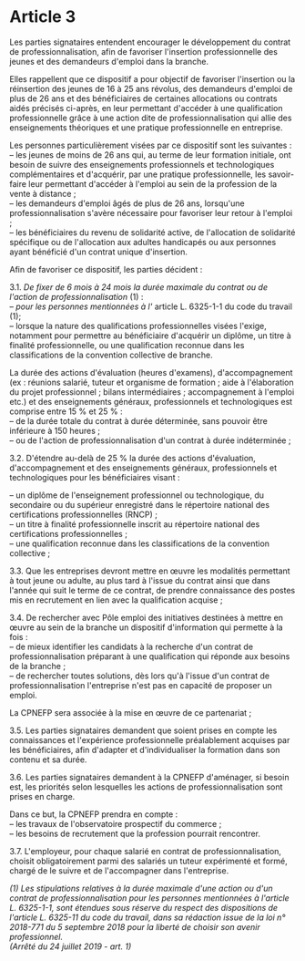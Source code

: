 # Article 3

Les parties signataires entendent encourager le développement du contrat de professionnalisation, afin de favoriser l'insertion professionnelle des jeunes et des demandeurs d'emploi dans la branche.

Elles rappellent que ce dispositif a pour objectif de favoriser l'insertion ou la réinsertion des jeunes de 16 à 25 ans révolus, des demandeurs d'emploi de plus de 26 ans et des bénéficiaires de certaines allocations ou contrats aidés précisés ci-après, en leur permettant d'accéder à une qualification professionnelle grâce à une action dite de professionnalisation qui allie des enseignements théoriques et une pratique professionnelle en entreprise.

Les personnes particulièrement visées par ce dispositif sont les suivantes :  
 – les jeunes de moins de 26 ans qui, au terme de leur formation initiale, ont besoin de suivre des enseignements professionnels et technologiques complémentaires et d'acquérir, par une pratique professionnelle, les savoir-faire leur permettant d'accéder à l'emploi au sein de la profession de la vente à distance ;  
 – les demandeurs d'emploi âgés de plus de 26 ans, lorsqu'une professionnalisation s'avère nécessaire pour favoriser leur retour à l'emploi ;  
 – les bénéficiaires du revenu de solidarité active, de l'allocation de solidarité spécifique ou de l'allocation aux adultes handicapés ou aux personnes ayant bénéficié d'un contrat unique d'insertion.

Afin de favoriser ce dispositif, les parties décident :

3.1. *De fixer de 6 mois à 24 mois la durée maximale du contrat ou de l'action de professionnalisation* (1) :  
 – *pour les personnes mentionnées à l'* article L. 6325-1-1 du code du travail (1);  
 – lorsque la nature des qualifications professionnelles visées l'exige, notamment pour permettre au bénéficiaire d'acquérir un diplôme, un titre à finalité professionnelle, ou une qualification reconnue dans les classifications de la convention collective de branche.

La durée des actions d'évaluation (heures d'examens), d'accompagnement (ex : réunions salarié, tuteur et organisme de formation ; aide à l'élaboration du projet professionnel ; bilans intermédiaires ; accompagnement à l'emploi etc.) et des enseignements généraux, professionnels et technologiques est comprise entre 15 % et 25 % :  
 – de la durée totale du contrat à durée déterminée, sans pouvoir être inférieure à 150 heures ;  
 – ou de l'action de professionnalisation d'un contrat à durée indéterminée ;

3.2. D'étendre au-delà de 25 % la durée des actions d'évaluation, d'accompagnement et des enseignements généraux, professionnels et technologiques pour les bénéficiaires visant :

– un diplôme de l'enseignement professionnel ou technologique, du secondaire ou du supérieur enregistré dans le répertoire national des certifications professionnelles (RNCP) ;  
 – un titre à finalité professionnelle inscrit au répertoire national des certifications professionnelles ;  
 – une qualification reconnue dans les classifications de la convention collective ;

3.3. Que les entreprises devront mettre en œuvre les modalités permettant à tout jeune ou adulte, au plus tard à l'issue du contrat ainsi que dans l'année qui suit le terme de ce contrat, de prendre connaissance des postes mis en recrutement en lien avec la qualification acquise ;

3.4. De rechercher avec Pôle emploi des initiatives destinées à mettre en œuvre au sein de la branche un dispositif d'information qui permette à la fois :  
 – de mieux identifier les candidats à la recherche d'un contrat de professionnalisation préparant à une qualification qui réponde aux besoins de la branche ;  
 – de rechercher toutes solutions, dès lors qu'à l'issue d'un contrat de professionnalisation l'entreprise n'est pas en capacité de proposer un emploi.

La CPNEFP sera associée à la mise en œuvre de ce partenariat ;

3.5. Les parties signataires demandent que soient prises en compte les connaissances et l'expérience professionnelle préalablement acquises par les bénéficiaires, afin d'adapter et d'individualiser la formation dans son contenu et sa durée.

3.6. Les parties signataires demandent à la CPNEFP d'aménager, si besoin est, les priorités selon lesquelles les actions de professionnalisation sont prises en charge.

Dans ce but, la CPNEFP prendra en compte :  
 – les travaux de l'observatoire prospectif du commerce ;  
 – les besoins de recrutement que la profession pourrait rencontrer.

3.7. L'employeur, pour chaque salarié en contrat de professionnalisation, choisit obligatoirement parmi des salariés un tuteur expérimenté et formé, chargé de le suivre et de l'accompagner dans l'entreprise.

 *(1) Les stipulations relatives à la durée maximale d'une action ou d'un contrat de professionnalisation pour les personnes mentionnées à l'article L. 6325-1-1, sont étendues sous réserve du respect des dispositions de l'article L. 6325-11 du code du travail, dans sa rédaction issue de la loi n° 2018-771 du 5 septembre 2018 pour la liberté de choisir son avenir professionnel.   
 (Arrêté du 24 juillet 2019 - art. 1)*

